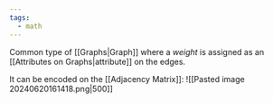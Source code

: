 ```yaml
---
tags:
  - math
---
```

Common type of [[Graphs|Graph]] where a *weight* is assigned as an [[Attributes on Graphs|attribute]] on the edges.

It can be encoded on the [[Adjacency Matrix]]:
![[Pasted image 20240620161418.png|500]]